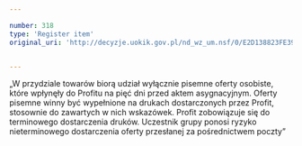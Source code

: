 ```yaml
---

number: 318
type: 'Register item'
original_uri: 'http://decyzje.uokik.gov.pl/nd_wz_um.nsf/0/E2D138823FE392ADC12572DD003294EA?OpenDocument'


---
```


„W przydziale towarów biorą udział wyłącznie pisemne oferty osobiste, które wpłynęły do Profitu na pięć dni przed aktem asygnacyjnym. Oferty pisemne winny być wypełnione na drukach dostarczonych przez Profit, stosownie do zawartych w nich wskazówek. Profit zobowiązuje się do terminowego dostarczenia druków. Uczestnik grupy ponosi ryzyko nieterminowego dostarczenia oferty przesłanej za pośrednictwem poczty”
